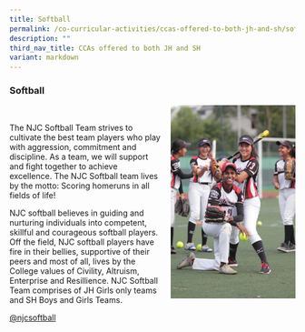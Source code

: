 ```yaml
---
title: Softball
permalink: /co-curricular-activities/ccas-offered-to-both-jh-and-sh/softball/
description: ""
third_nav_title: CCAs offered to both JH and SH
variant: markdown
---
```

### Softball

<img src="/images/softball1.png" style="width:220px;height:340px;margin-left:15px;" align="right"> <br>

The NJC Softball Team strives to cultivate the best team players who play with aggression, commitment and discipline. As a team, we will support and fight together to achieve excellence. The NJC Softball team lives by the motto: Scoring homeruns in all fields of life!

NJC softball believes in guiding and nurturing individuals into competent, skillful and courageous softball players. Off the field, NJC softball players have fire in their bellies, supportive of their peers and most of all, lives by the College values of Civility, Altruism, Enterprise and Resillience. NJC Softball Team comprises of JH Girls only teams and SH Boys and Girls Teams.

[@njcsoftball](https://www.instagram.com/njcsoftball/)